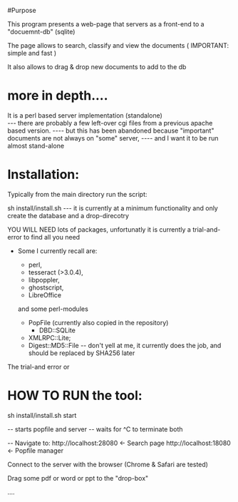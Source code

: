 
#Purpose

This program presents a web-page that servers as a front-end to a "docuemnt-db"  (sqlite)

The page allows to search, classify and view the documents ( IMPORTANT: simple and fast )

It also allows to drag & drop new documents to add to the db


# more in depth....

It is a perl based server implementation (standalone)   
  --- there are probably a few left-over cgi files from a previous apache based version.
  ---- but this has been abandoned because "important" documents are not always on "some" server,
  ---- and I want it to be run almost stand-alone

# Installation:

Typically from the main directory run the script:

sh install/install.sh 
 --- it is currently at a minimum functionality
 and only create the database and a drop-direcotry

YOU WILL NEED lots of packages, unfortunatly it is currently a trial-and-error to find all you need
 - Some I currently recall are:
	- perl, 
	- tesseract (>3.0.4), 
	- libpoppler, 
	- ghostscript, 
	- LibreOffice  

	and some perl-modules
	- PopFile (currently also copied in the repository)
        - DBD::SQLite 
	- XMLRPC::Lite;
	- Digest::MD5::File   -- don't yell at me, it currently does the job, and should be replaced by SHA256 later



The trial-and error or

# HOW TO RUN the tool:

sh install/install.sh start


  -- starts popfile and server
  --  waits for ^C to terminate both

-- Navigate to:
    http://localhost:28080      <- Search page
    http://localhost:18080      <- Popfile manager

Connect to the server with the browser (Chrome & Safari are tested)


Drag some pdf or word or ppt to the "drop-box"

....

